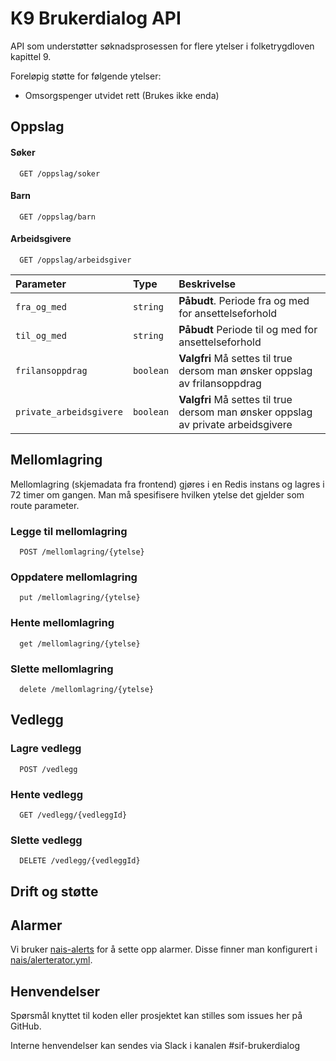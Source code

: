 # K9 Brukerdialog API

API som understøtter søknadsprosessen for flere ytelser i folketrygdloven kapittel 9.

Foreløpig støtte for følgende ytelser:

* Omsorgspenger utvidet rett (Brukes ikke enda)

## Oppslag

#### Søker

```http
  GET /oppslag/soker
```

#### Barn

```http
  GET /oppslag/barn
```

#### Arbeidsgivere

```http
  GET /oppslag/arbeidsgiver
```

| Parameter | Type     | Beskrivelse                |
| :-------- | :------- | :------------------------- |
| `fra_og_med` | `string` | **Påbudt**. Periode fra og med for ansettelseforhold |
| `til_og_med` | `string` | **Påbudt** Periode til og med for ansettelseforhold |
| `frilansoppdrag` | `boolean` | **Valgfri** Må settes til true dersom man ønsker oppslag av frilansoppdrag|
| `private_arbeidsgivere` | `boolean` | **Valgfri**  Må settes til true dersom man ønsker oppslag av private arbeidsgivere|


## Mellomlagring
Mellomlagring (skjemadata fra frontend) gjøres i en Redis instans og lagres i 72 timer om gangen. Man må spesifisere
hvilken ytelse det gjelder som route parameter.

### Legge til mellomlagring 
```http
  POST /mellomlagring/{ytelse}
```
### Oppdatere mellomlagring 
```http
  put /mellomlagring/{ytelse}
```
### Hente mellomlagring 
```http
  get /mellomlagring/{ytelse}
```
### Slette mellomlagring 
```http
  delete /mellomlagring/{ytelse}
```

## Vedlegg

### Lagre vedlegg
```http
  POST /vedlegg
```
### Hente vedlegg
```http
  GET /vedlegg/{vedleggId}
```
### Slette vedlegg
```http
  DELETE /vedlegg/{vedleggId}
```

## Drift og støtte

## Alarmer
Vi bruker [nais-alerts](https://doc.nais.io/observability/alerts) for å sette opp alarmer. Disse finner man konfigurert i [nais/alerterator.yml](nais/alerterator.yml).
## Henvendelser

Spørsmål knyttet til koden eller prosjektet kan stilles som issues her på GitHub.

Interne henvendelser kan sendes via Slack i kanalen #sif-brukerdialog
